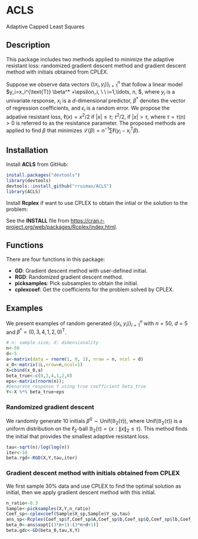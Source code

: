 # ACLS
Adaptive Capped Least Squares
## Description
This package includes two methods applied to minimize the adaptive resistant loss: randomized gradient descent method and gradient descent method with initials obtained from CPLEX.

Suppose we observe data vectors  $\{(x_i, y_i) \}_{i=1}^n$ that follow a linear model $y_i=x_i^{\text{T}} \beta^* +\epsilon_i, \ \ i=1,\ldots, n, $, where $y_i$ is a univariate response,  $x_i$ is a $d$-dimensional predictor, $\beta^*$ denotes the vector of regression coefficients, and $\epsilon_i$ is a random error. We propose the adpative resistant loss, $\ell(x)=x^2/2$ if $|x| \leq \tau$; $\tau^2/2,$ if $|x|>\tau$, where $\tau=\tau(n)>0$ is referred to as the resistance parameter. The proposed methods are applied to find $\beta$ that minimizes $\mathcal{L}(\beta)= n^{-1} \sum \ell(y_i-x _i^\text{T} \beta )$.

## Installation
Install **ACLS** from GitHub:
``` R
install.packages("devtools")
library(devtools)
devtools::install_github("rruimao/ACLS")
library(ACLS)
``` 

Install **Rcplex** if want to use CPLEX to obtain the intial or the solution to the problem:

See the **INSTALL** file from https://cran.r-project.org/web/packages/Rcplex/index.html.


## Functions
There are four functions in this package:

- **GD**: Gradient descent method with user-defined initial.
- **RGD**: Randomized gradient descent method.
- **picksamples**: Pick subsamples to obtain the initial.
- **cplexcoef**: Get the coefficients for the problem solved by CPLEX.

## Examples
We present examples of random generated $\{(x_i, y_i) \}_{i=1}^n$ with $n=50$, $d=5$ and $\beta^* =(0,3,4,1,2,0)^{\text{T}}$.

``` R
# n: sample size; d: dimensionality
n<-50
d<-5
a<-matrix(data = rnorm(1, 0, 1), nrow = n, ncol = d)
x_0<-matrix(1L,nrow=n,ncol=1)
X=cbind(x_0,a)
beta_true<-c(0,3,4,1,2,0)
eps<-matrix(rnorm(n));
#Genarate response Y using true coefficient beta_true
Y<-X %*% beta_true+eps
```

### Randomized gradient descent
We randomly generate 10 initials $\beta^0 \sim \text{Unif}(\mathbb{B}_2(\tau))$, where $\text{Unif}(\mathbb{B}_2(\tau))$ is a uniform distribution on the $\ell_2$-ball $\mathbb{B}_2(\tau)=\{x: \|x\|_2 \leq \tau \}$. This method finds the initial that provides the smallest adaptive resistant loss.

``` R
tau<-sqrt(n)/log(log(n))
iter<-10
beta.rgd<-RGD(X,Y,tau,iter)
```

### Gradient descent method with initials obtained from CPLEX
We first sample $30\%$ data and use CPLEX to find the optimal solution as initial, then we apply gradient descent method with this initial.
``` R
n_ratio<-0.3
Sample<-picksamples(X,Y,n_ratio)
Coef_sp<-cplexcoef(Sample$X_sp,Sample$Y_sp,tau)
ans_sp<-Rcplex(Coef_sp$f,Coef_sp$A,Coef_sp$b,Coef_sp$Q,Coef_sp$lb,Coef_sp$ub,vtype=Coef_sp$vtype)
beta_0<-ans$xopt[(3*n+1):(3*n+d+1)]
beta.gdc<-GD(beta_0,tau,X,Y)
```

